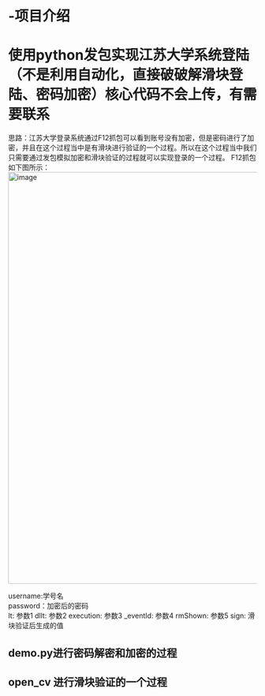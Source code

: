 # -项目介绍
# 使用python发包实现江苏大学系统登陆（不是利用自动化，直接破破解滑块登陆、密码加密）核心代码不会上传，有需要联系

思路：江苏大学登录系统通过F12抓包可以看到账号没有加密，但是密码进行了加密，并且在这个过程当中是有滑块进行验证的一个过程。所以在这个过程当中我们只需要通过发包模拟加密和滑块验证的过程就可以实现登录的一个过程。
F12抓包如下图所示：
<img width="835" alt="image" src="https://github.com/user-attachments/assets/7ebb4610-1814-446c-a103-e30a0ae8b0f4" />

username:学号名 \
password：加密后的密码 \
lt: 参数1
dllt: 参数2
execution: 参数3
_eventId: 参数4
rmShown: 参数5
sign: 滑块验证后生成的值

## demo.py进行密码解密和加密的过程

## open_cv 进行滑块验证的一个过程


